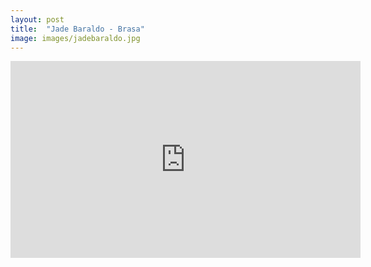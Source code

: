 ```yaml
---
layout: post
title:  "Jade Baraldo - Brasa"
image: images/jadebaraldo.jpg
---
```


<div class="video-container">
    <iframe width="560" height="315" src="https://www.youtube.com/embed/ythbLbMnlAg?controls=1" frameborder="0" allow="accelerometer; autoplay; encrypted-media; gyroscope; picture-in-picture" allowfullscreen></iframe>
</div>
